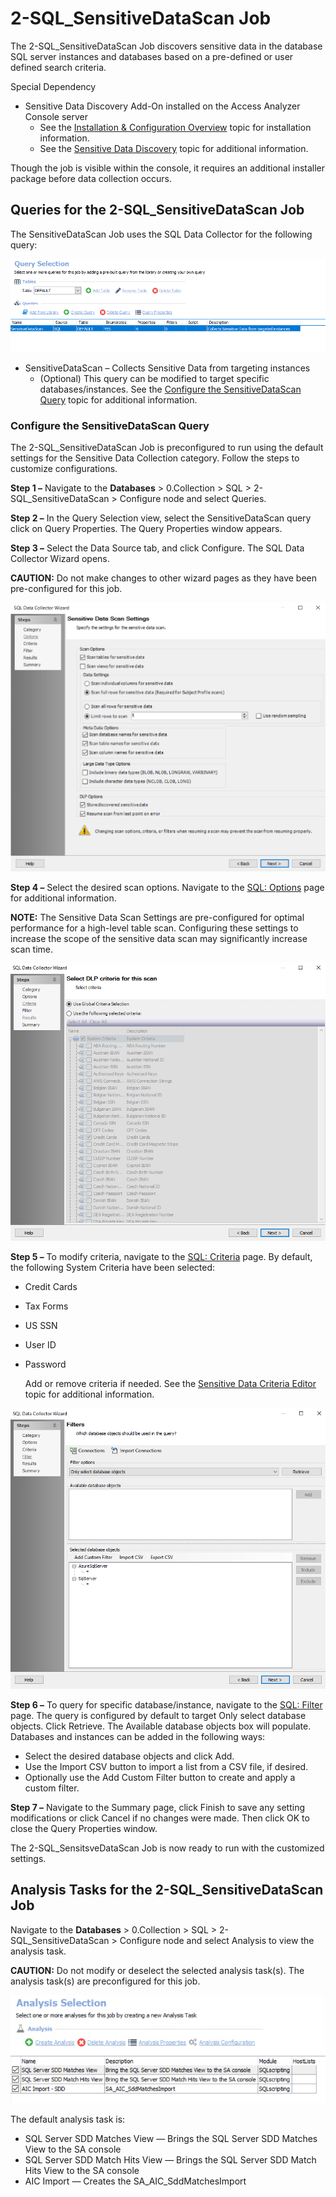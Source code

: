 # 2-SQL\_SensitiveDataScan Job

The 2-SQL\_SensitiveDataScan Job discovers sensitive data in the database SQL server instances and databases based on a pre-defined or user defined search criteria.

Special Dependency

- Sensitive Data Discovery Add-On installed on the Access Analyzer Console server
  - See the [Installation & Configuration Overview](/docs/product_docs/accessanalyzer/accessanalyzer/enterpriseauditor/install/application/overview.md) topic for installation information.
  - See the [Sensitive Data Discovery](/docs/product_docs/accessanalyzer/accessanalyzer/enterpriseauditor/sensitivedatadiscovery/overview.md) topic for additional information.

Though the job is visible within the console, it requires an additional installer package before data collection occurs.

## Queries for the 2-SQL\_SensitiveDataScan Job

The SensitiveDataScan Job uses the SQL Data Collector for the following query:

![Query Selection](/static/img/product_docs/accessanalyzer/accessanalyzer/enterpriseauditor/solutions/databases/sql/collection/sqljobgroup9.png)

- SensitiveDataScan – Collects Sensitive Data from targeting instances
  - (Optional) This query can be modified to target specific databases/instances. See the [Configure the SensitiveDataScan Query](#Configure-the-SensitiveDataScan-Query) topic for additional information.

### Configure the SensitiveDataScan Query

The 2-SQL\_SensitiveDataScan Job is preconfigured to run using the default settings for the Sensitive Data Collection category. Follow the steps to customize configurations.

__Step 1 –__ Navigate to the __Databases__ > 0.Collection > SQL > 2-SQL\_SensitiveDataScan > Configure node and select Queries.

__Step 2 –__ In the Query Selection view, select the SensitiveDataScan query click on Query Properties. The Query Properties window appears.

__Step 3 –__ Select the Data Source tab, and click Configure. The SQL Data Collector Wizard opens.

__CAUTION:__ Do not make changes to other wizard pages as they have been pre-configured for this job.

![2sqlsensitivedatascanoptionspage](/static/img/product_docs/accessanalyzer/accessanalyzer/enterpriseauditor/solutions/databases/sql/collection/2sqlsensitivedatascanoptionspage.png)

__Step 4 –__ Select the desired scan options. Navigate to the [SQL: Options](/docs/product_docs/accessanalyzer/accessanalyzer/enterpriseauditor/admin/datacollector/sql/options.md) page for additional information.

__NOTE:__ The Sensitive Data Scan Settings are pre-configured for optimal performance for a high-level table scan. Configuring these settings to increase the scope of the sensitive data scan may significantly increase scan time.

![Criteria Page](/static/img/product_docs/accessanalyzer/accessanalyzer/enterpriseauditor/solutions/databases/sql/collection/2sqlsensitivedatascanquerycriteriapage.png)

__Step 5 –__ To modify criteria, navigate to the [SQL: Criteria](/docs/product_docs/accessanalyzer/accessanalyzer/enterpriseauditor/admin/datacollector/sql/criteria.md) page. By default, the following System Criteria have been selected:

- Credit Cards
- Tax Forms
- US SSN
- User ID
- Password

  Add or remove criteria if needed. See the [Sensitive Data Criteria Editor](/docs/product_docs/accessanalyzer/accessanalyzer/enterpriseauditor/sensitivedatadiscovery/criteriaeditor/overview.md) topic for additional information.

![Filter Page](/static/img/product_docs/accessanalyzer/accessanalyzer/enterpriseauditor/solutions/databases/sql/collection/2sqlsensitivedatascanfilterpage.png)

__Step 6 –__ To query for specific database/instance, navigate to the [SQL: Filter](/docs/product_docs/accessanalyzer/accessanalyzer/enterpriseauditor/admin/datacollector/sql/filter.md) page. The query is configured by default to target Only select database objects. Click Retrieve. The Available database objects box will populate. Databases and instances can be added in the following ways:

- Select the desired database objects and click Add.
- Use the Import CSV button to import a list from a CSV file, if desired.
- Optionally use the Add Custom Filter button to create and apply a custom filter.

__Step 7 –__ Navigate to the Summary page, click Finish to save any setting modifications or click Cancel if no changes were made. Then click OK to close the Query Properties window.

The 2-SQL\_SensitsveDataScan Job is now ready to run with the customized settings.

## Analysis Tasks for the 2-SQL\_SensitiveDataScan Job

Navigate to the __Databases__ > 0.Collection > SQL > 2-SQL\_SensitiveDataScan > Configure node and select Analysis to view the analysis task.

__CAUTION:__ Do not modify or deselect the selected analysis task(s). The analysis task(s) are preconfigured for this job.

![Analysis Selection](/static/img/product_docs/accessanalyzer/accessanalyzer/enterpriseauditor/solutions/databases/sql/collection/sqljobgroup13.png)

The default analysis task is:

- SQL Server SDD Matches View — Brings the SQL Server SDD Matches View to the SA console
- SQL Server SDD Match Hits View — Brings the SQL Server SDD Match Hits View to the SA console
- AIC Import — Creates the SA\_AIC\_SddMatchesImport
